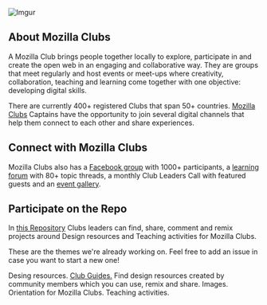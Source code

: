 ![Imgur](http://i.imgur.com/61WeiVu.png)

## About Mozilla Clubs  

A Mozilla Club brings people together locally to explore, participate in and create the open web in an engaging and collaborative way. They are groups that meet regularly and host events or meet-ups where creativity, collaboration, teaching and learning come together with one objective: developing digital skills.

There are currently 400+ registered Clubs that span 50+ countries. [Mozilla Clubs](http://learning.mozilla.org/) Captains have the opportunity to join several digital channels that help them connect to each other and share experiences. 

## Connect with Mozilla Clubs 

Mozilla Clubs also has a [Facebook group](https://www.facebook.com/groups/mozillaclubs/) with 1000+ participants, a [learning forum](https://forum.learning.mozilla.org/c/mozilla-clubs) with 80+ topic threads, a monthly Club Leaders Call with featured guests and an [event gallery](http://mozilla.github.io/clubs-events/).  

## Participate on the Repo

In [this Repository](https://github.com/mozilla/mozillaclubs) Clubs leaders can find, share, comment and remix projects around Design resources and Teaching activities for Mozilla Clubs.  

These are the themes we're already working on. Feel free to add an issue in case you want to start a new one!

Desing resources. 
[Club Guides.](https://github.com/mozilla/mozillaclubs/tree/master/designresources) Find design resources created by community members which you can use, remix and share.
Images. 
Orientation for Mozilla Clubs. 
Teaching activities. 
